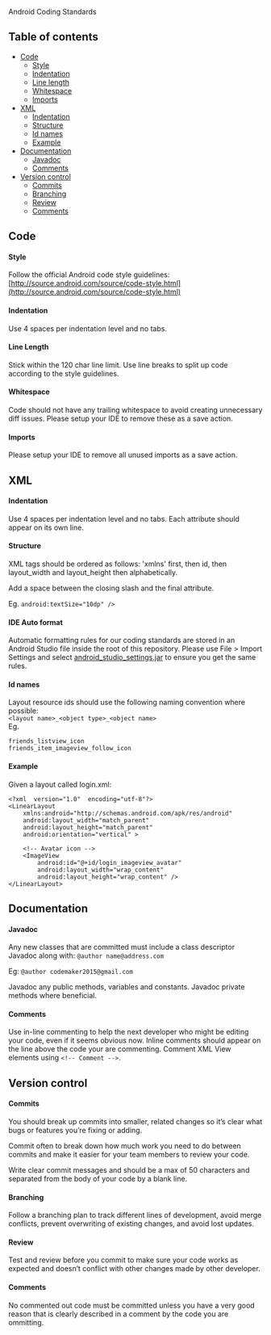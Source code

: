 Android Coding Standards

## Table of contents

* [Code](#code)
    * [Style](#style)
    * [Indentation](#indentation)
    * [Line length](#line-length)
    * [Whitespace](#whitespace)
    * [Imports](#imports)
* [XML](#xml)
    * [Indentation](#indentation)
    * [Structure](#structure)
    * [Id names](#id-names)
    * [Example](#example)
* [Documentation](#documentation)
    * [Javadoc](#javadoc)
    * [Comments](#comments)
* [Version control](#version-control)
    * [Commits](#commits)
    * [Branching](#branching)
    * [Review](#review)
    * [Comments](#comments)

## Code
#### Style
Follow the official Android code style guidelines: [http://source.android.com/source/code-style.html](http://source.android.com/source/code-style.html)

#### Indentation
Use 4 spaces per indentation level and no tabs.

#### Line Length
Stick within the 120 char line limit. Use line breaks to split up code according to the style guidelines.

#### Whitespace
Code should not have any trailing whitespace to avoid creating unnecessary diff issues. Please setup your IDE to remove these as a save action.

#### Imports
Please setup your IDE to remove all unused imports as a save action.

## XML

#### Indentation
Use 4 spaces per indentation level and no tabs.
Each attribute should appear on its own line.

#### Structure
XML tags should be ordered as follows: 'xmlns' first, then id, then layout_width and layout_height then alphabetically. 

Add a space between the closing slash and the final attribute. 

Eg. ```android:textSize="10dp" />```

#### IDE Auto format

Automatic formatting rules for our coding standards are stored in an Android Studio file inside the root of this repository. Please use File > Import Settings and select [android_studio_settings.jar](https://github.com/codemaker2015/android-coding-standards/blob/master/android_studio_settings.jar) to ensure you get the same rules.

#### Id names
Layout resource ids should use the following naming convention where possible:<br/>
```<layout name>_<object type>_<object name>```<br/>
Eg.
```
friends_listview_icon
friends_item_imageview_follow_icon
```

#### Example
Given a layout called login.xml:
```
<?xml  version="1.0"  encoding="utf-8"?> 
<LinearLayout 
    xmlns:android="http://schemas.android.com/apk/res/android" 
    android:layout_width="match_parent" 
    android:layout_height="match_parent"
    android:orientation="vertical" > 

    <!-- Avatar icon -->
    <ImageView
        android:id="@+id/login_imageview_avatar" 
        android:layout_width="wrap_content" 
        android:layout_height="wrap_content" />
</LinearLayout> 
```

## Documentation

#### Javadoc
Any new classes that are committed must include a class descriptor Javadoc along with:
```@author name@address.com```

Eg: ```@author codemaker2015@gmail.com```

Javadoc any public methods, variables and constants. Javadoc private methods where beneficial.

#### Comments
Use in-line commenting to help the next developer who might be editing your code, even if it seems obvious now. Inline comments should appear on the line above the code your are commenting.
Comment XML View elements using ```<!-- Comment -->```.

## Version control

#### Commits
You should break up commits into smaller, related changes so it’s clear what bugs or features you’re fixing or adding.

Commit often to break down how much work you need to do between commits and make it easier for your team members to review your code.

Write clear commit messages and should be a max of 50 characters and separated from the body of your code by a blank line.

#### Branching
Follow a branching plan to track different lines of development, avoid merge conflicts, prevent overwriting of existing changes, and avoid lost updates.

#### Review

Test and review before you commit to make sure your code works as expected and doesn’t conflict with other changes made by other developer.

#### Comments

No commented out code must be committed unless you have a very good reason that is clearly described in a comment by the code you are ommitting.



